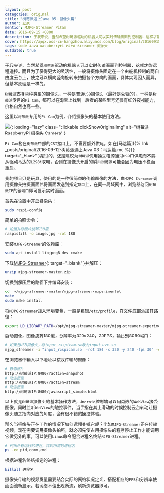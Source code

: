 ```yaml
---
layout: post
categories: original
title: "树莓派遇上Java 05：摄像头篇"
author: 立泉
mention: MJPG-Streamer PiCam
date: 2016-09-15 +0800
description: 于我来说，当然希望树莓派驱动的机器人可以实时传输画面到控制器，这样才能远程遥控。而且为了获得更大的灵活性，一般将摄像头固定在一个由舵机控制的两自由度云台上，使之可以横向竖向旋转来拍摄各个方向的画面，具体实现因人而异，但基本原理是一样的。
cover: https://apqx.oss-cn-hangzhou.aliyuncs.com/blog/original/20160915/pi_cam_thumb.jpg
tags: Code Java RaspberryPi MJPG-Streamer 摄像头
outdated: true
---
```


于我来说，当然希望`树莓派`驱动的机器人可以实时传输画面到控制器，这样才能远程遥控。而且为了获得更大的灵活性，一般将摄像头固定在一个由舵机控制的两自由度云台上，使之可以横向竖向旋转来拍摄各个方向的画面，具体实现因人而异，但基本原理是一样的。

`树莓派`支持两种类型的摄像头，一种是普通`USB`摄像头（最好是免驱的），一种是`树莓派`专用的`Pi Cam`，都可以在淘宝上找到，后者的某些型号还具有红外夜视能力，价格自然也高一些。

这里以`树莓派`专用的`Pi Cam`为例，介绍摄像头的基本使用方法。

![](https://apqx.oss-cn-hangzhou.aliyuncs.com/blog/original/20160915/pi_cam_thumb.jpg){: loading="lazy" class="clickable clickShowOriginalImg" alt="树莓派 RaspberryPi 摄像头 Camera" }

`Pi Cam`接在`树莓派`中部的`CSI`接口上，不需要额外供电。如在[马达篇]({% link _posts/original/2016-09-12-树莓派遇上Java 03：马达篇.md %}){: target="_blank" }提过的，还是建议为`树莓派`使用独立电源通过`USB`口供电而不要从驱动马达的`L298N`取电，否则在摄像头开启的瞬间`树莓派`可能会因为电压不稳而重启。

我的项目只是玩具，使用的是一种很简单的传输图像的方法，由`MJPG-Streamer`调用摄像头拍摄画面并将画面发送到指定`端口`上，在同一局域网中，浏览器访问`树莓派IP`的该`端口`即可显示实时画面。

首先在设置中开启摄像头：

```sh
sudo raspi-config
```

简单的拍照命令：

```sh
# 拍照并将照片旋转180度
raspistill -o image.jpg -rot 180
```

安装`MJPG-Streamer`的依赖库：

```sh
sudo apt install libjpeg8-dev cmake
```

下载[MJPG-Streamer](https://github.com/jacksonliam/mjpg-streamer){: target="_blank" }并解压：

```sh
unzip mjpg-streamer-master.zip
```

切换到解压后的路径下并编译安装：

```sh
cd  ~/mjpg-streamer-master/mjpg-streamer-experimental
make
sudo make install
```

将`MJPG-Streamer`加入环境变量，一般是编辑`/etc/profile`，在文件底部添加其路径：

```sh
export LD_LIBRARY_PATH=/opt/mjpg-streamer-master/mjpg-streamer-experimental/
```

启动摄像，图像旋转180度，分辨率为320x240，30FPS，输出到8080端口：

```sh
# 如果是USB摄像头，将input_raspicam.so改为input_uvc.so
mjpg_streamer -i "input_raspicam.so  -rot 180 -x 320 -y 240 -fps 30" -o "output_http.so –p 8080 -w /usr/local/www"
```

在浏览器中输入以下地址以接收传输的图像：

```sh
# 静态图片
http://树莓派IP:8080/?action=snapshot
# 动态图像
http://树莓派IP:8080/?action=stream
# 动态图像
http://树莓派IP:8080/javascript_simple.html
```

以上就是`树莓派`摄像头的基本操作方法，`Android`控制端可以用内嵌的`WebView`接受图像，同时监听`WebView`的触控事件，当手指在其上滑动的时候控制云台转动让摄像头随之指向对应的角度，会有很不错的操控体验。

那么当摄像头正在工作的情况下如何远程关掉它呢？比如`MJPG-Streamer`正在传输视频，现在需要调用摄像头拍照，就必须先使占用摄像头的程序停止工作才能调用它做另外的事，可以使用`Linux`命令配合进程名终结`MJPG-Streamer`进程。

```sh
# 列出所有运行的进程，找到所需的进程名
ps -eo pid,comm,cmd
```

根据进程名终结指定的进程：

```sh
killall 进程名
```

摄像头传输的视频质量需要结合实际的网络状况定义，搭配相应的`FPS`和分辨率使画面流畅显示。若网络不佳出现断流，刷新浏览器即可。